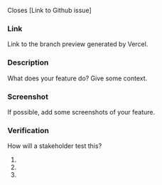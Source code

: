 Closes [Link to Github issue]

### Link

Link to the branch preview generated by Vercel.

### Description

What does your feature do? Give some context.

### Screenshot

If possible, add some screenshots of your feature.

### Verification

How will a stakeholder test this?

1.
1.
1.
